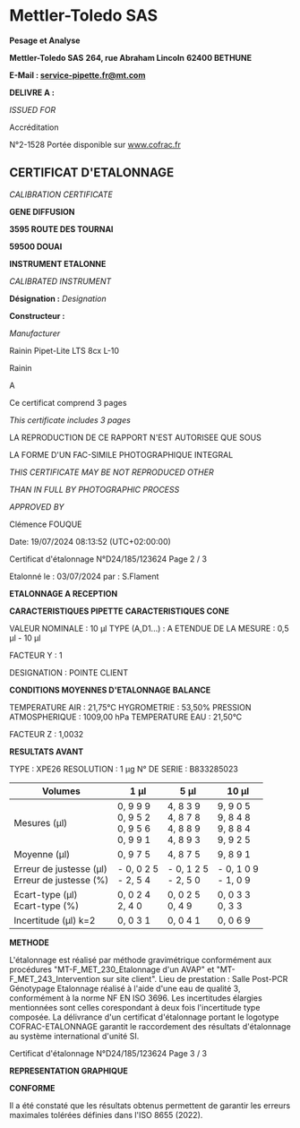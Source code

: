 # **Mettler-Toledo SAS**

**Pesage et Analyse**

**Mettler-Toledo SAS**
**264, rue Abraham Lincoln**
**62400 BETHUNE**

**E-Mail : service-pipette.fr@mt.com**


**DELIVRE A :**

_ISSUED FOR_


Accréditation

N°2-1528
Portée disponible
sur www.cofrac.fr
## **CERTIFICAT D'ETALONNAGE**

_CALIBRATION CERTIFICATE_

**GENE DIFFUSION**

**3595 ROUTE DES TOURNAI**

**59500 DOUAI**


**INSTRUMENT ETALONNE**

_CALIBRATED INSTRUMENT_


**Désignation :**
_Designation_

**Constructeur :**

_Manufacturer_


Rainin Pipet-Lite LTS 8cx L-10

Rainin



A



Ce certificat comprend 3 pages

_This certificate includes 3 pages_

LA REPRODUCTION DE CE RAPPORT N'EST AUTORISEE QUE SOUS

LA FORME D'UN FAC-SIMILE PHOTOGRAPHIQUE INTEGRAL

_THIS CERTIFICATE MAY BE NOT REPRODUCED OTHER_

_THAN IN FULL BY PHOTOGRAPHIC PROCESS_


_APPROVED BY_

Clémence FOUQUE

Date: 19/07/2024 08:13:52 (UTC+02:00:00)

Certificat d'étalonnage N°D24/185/123624  Page 2 / 3

Etalonné le : 03/07/2024 par : S.Flament

**ETALONNAGE A RECEPTION**

**CARACTERISTIQUES PIPETTE** **CARACTERISTIQUES CONE**


VALEUR NOMINALE : 10 µl
TYPE (A,D1...) : A
ETENDUE DE LA MESURE : 0,5 µl - 10 µl

FACTEUR Y : 1


DESIGNATION : POINTE CLIENT


**CONDITIONS MOYENNES D'ETALONNAGE** **BALANCE**


TEMPERATURE AIR : 21,75°C
HYGROMETRIE : 53,50%
PRESSION ATMOSPHERIQUE : 1009,00 hPa
TEMPERATURE EAU : 21,50°C

FACTEUR Z : 1,0032

**RESULTATS AVANT**


TYPE : XPE26
RESOLUTION : 1 µg
N° DE SERIE : B833285023










|Volumes|1 µl|5 µl|10 µl|
|---|---|---|---|
|Mesures (µl)|0, 9 9 9<br>0, 9 5 2<br>0, 9 5 6<br>0, 9 9 1|4, 8 3 9<br>4, 8 7 8<br>4, 8 8 9<br>4, 8 9 3|9, 9 0 5<br>9, 8 4 8<br>9, 8 8 4<br>9, 9 2 5|
|Moyenne (µl)|0, 9 7 5|4, 8 7 5|9, 8 9 1|
|Erreur de justesse (µl)<br>Erreur de justesse (%)|- 0, 0 2 5<br>- 2, 5 4|- 0, 1 2 5<br>- 2, 5 0|- 0, 1 0 9<br>- 1, 0 9|
|Ecart-type (µl)<br>Ecart-type (%)|0, 0 2 4<br>2, 4 0|0, 0 2 5<br>0, 4 9|0, 0 3 3<br>0, 3 3|
|Incertitude (µl) k=2|0, 0 3 1|0, 0 4 1|0, 0 6 9|


**METHODE**

L'étalonnage est réalisé par méthode gravimétrique conformément aux procédures "MT-F_MET_230_Etalonnage d'un AVAP" et
"MT-F_MET_243_Intervention sur site client".
Lieu de prestation : Salle Post-PCR Génotypage
Etalonnage réalisé à l'aide d'une eau de qualité 3, conformément à la norme NF EN ISO 3696.
Les incertitudes élargies mentionnées sont celles corespondant à deux fois l'incertitude type composée.
La délivrance d'un certificat d'étalonnage portant le logotype COFRAC-ETALONNAGE garantit le raccordement des résultats d'étalonnage au système
international d'unité SI.

Certificat d'étalonnage N°D24/185/123624  Page 3 / 3

**REPRESENTATION GRAPHIQUE**

**CONFORME**

Il a été constaté que les résultats obtenus permettent de garantir les erreurs maximales tolérées définies dans l'ISO 8655 (2022).

